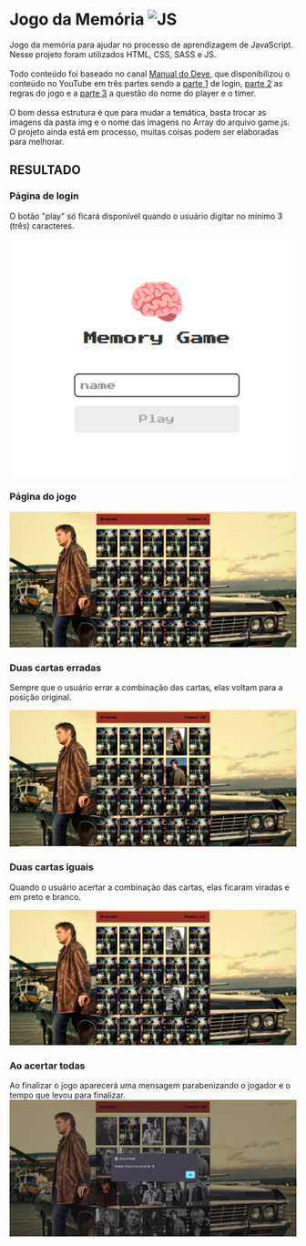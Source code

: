 # Jogo da Memória <img alt="JS" height="30" width="40" src="https://cdn.jsdelivr.net/gh/devicons/devicon/icons/javascript/javascript-plain.svg" />

Jogo da memória para ajudar no processo de aprendizagem de JavaScript. Nesse projeto foram utilizados HTML, CSS, SASS e JS.<br><br> 
Todo conteúdo foi baseado no canal [Manual do Deve](https://www.youtube.com/@ManualdoDev), que disponibilizou o conteúdo no YouTube em três partes sendo a [parte 1](https://www.youtube.com/playlist?list=PLdtmpu_1ITQJJoH-5D0sU2Q2N0wwgPGCi) de login, [parte 2](https://www.youtube.com/watch?v=tcbMmm77WOU&list=PLdtmpu_1ITQJJoH-5D0sU2Q2N0wwgPGCi&index=2&pp=iAQB) as regras do jogo e a [parte 3](https://www.youtube.com/watch?v=QbqKRxUyigw&list=PLdtmpu_1ITQJJoH-5D0sU2Q2N0wwgPGCi&index=4) a questão do nome do player e o timer.<br><br>
O bom dessa estrutura é que para mudar a temática, basta trocar as imagens da pasta img e o nome das imagens no Array do arquivo game.js. O projeto ainda está em processo, muitas coisas podem ser elaboradas para melhorar.

## RESULTADO
### Página de login
O botão "play" só ficará disponível quando o usuário digitar no mínimo 3 (três) caracteres.  

<img src="./assets/img/finalizado-index.png">  

### Página do jogo
<img src="./assets/img/finalizado-jogo1.png">

### Duas cartas erradas
Sempre que o usuário errar a combinação das cartas, elas voltam para a posição original.  

<img src="./assets/img/finalizado-jogo3.png">  

### Duas cartas iguais
Quando o usuário acertar a combinação das cartas, elas ficaram viradas e em preto e branco.  

<img src="./assets/img/finalizado-jogo2.png">

### Ao acertar todas
Ao finalizar o jogo aparecerá uma mensagem parabenizando o jogador e o tempo que levou para finalizar.
<img src="./assets/img/finalizado-jogo4.png">
